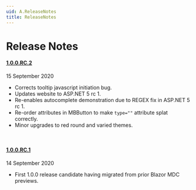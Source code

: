 ```yaml
---
uid: A.ReleaseNotes
title: ReleaseNotes
---
```

# Release Notes

#### [1.0.0.RC.2](https://github.com/Material-Blazor/Material.Blazor/tree/1.0.0-RC.2)
15 September 2020

- Corrects tooltip javascript initiation bug.
- Updates website to ASP.NET 5 rc 1.
- Re-enables autocomplete demonstration due to REGEX fix in ASP.NET 5 rc 1.
- Re-order attributes in MBButton to make `type=""` attribute splat correctly.
- Minor upgrades to red round and varied themes.

<br />

#### [1.0.0.RC.1](https://github.com/Material-Blazor/Material.Blazor/tree/1.0.0-RC.1)
14 September 2020

- First 1.0.0 release candidate having migrated from prior Blazor MDC previews.